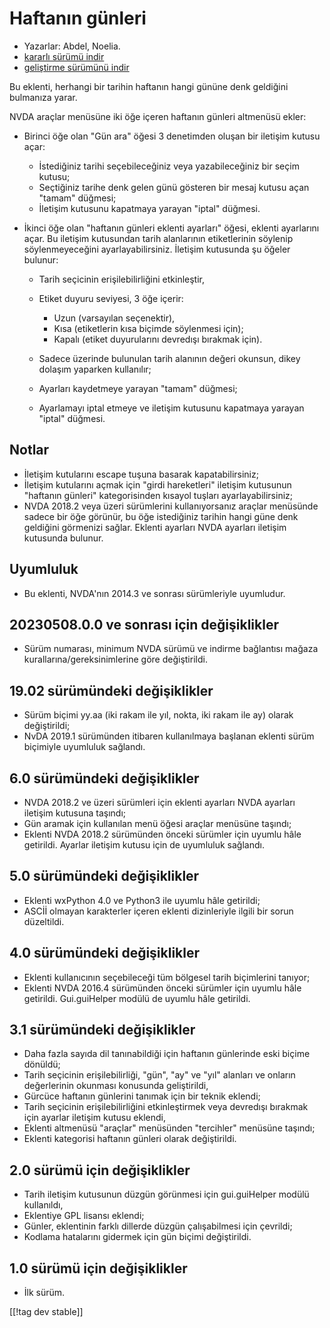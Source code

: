 # Haftanın günleri #

* Yazarlar: Abdel, Noelia.
* [kararlı sürümü indir][1]
* [geliştirme sürümünü indir][2]

Bu eklenti, herhangi bir tarihin haftanın hangi gününe denk geldiğini
bulmanıza yarar.

NVDA araçlar menüsüne iki öğe içeren haftanın günleri altmenüsü ekler:

* Birinci öğe olan "Gün ara" öğesi 3 denetimden oluşan bir iletişim kutusu
  açar:

    * İstediğiniz tarihi seçebileceğiniz veya yazabileceğiniz bir seçim
      kutusu;
    * Seçtiğiniz tarihe denk gelen günü gösteren bir mesaj kutusu açan
      "tamam" düğmesi;
    * İletişim kutusunu kapatmaya yarayan "iptal" düğmesi.

* İkinci öğe olan "haftanın günleri eklenti ayarları" öğesi, eklenti
  ayarlarını açar. Bu iletişim kutusundan tarih alanlarının etiketlerinin
  söylenip söylenmeyeceğini ayarlayabilirsiniz. İletişim kutusunda şu öğeler
  bulunur:

    * Tarih seçicinin erişilebilirliğini etkinleştir,
    * Etiket duyuru seviyesi, 3 öğe içerir:

        * Uzun (varsayılan seçenektir),
        * Kısa (etiketlerin kısa biçimde söylenmesi için);
        * Kapalı (etiket duyurularını devredışı bırakmak için).

    * Sadece üzerinde bulunulan tarih alanının değeri okunsun, dikey dolaşım
      yaparken kullanılır;
    * Ayarları kaydetmeye yarayan "tamam" düğmesi;
    * Ayarlamayı iptal etmeye ve iletişim kutusunu kapatmaya yarayan "iptal"
      düğmesi.

## Notlar ##

* İletişim kutularını escape tuşuna basarak kapatabilirsiniz;
* İletişim kutularını açmak için "girdi hareketleri" iletişim kutusunun
  "haftanın günleri" kategorisinden kısayol tuşları ayarlayabilirsiniz;
* NVDA 2018.2 veya üzeri sürümlerini kullanıyorsanız araçlar menüsünde
  sadece bir öğe görünür, bu öğe istediğiniz tarihin hangi güne denk
  geldiğini görmenizi sağlar. Eklenti ayarları NVDA ayarları iletişim
  kutusunda bulunur.

## Uyumluluk ##

* Bu eklenti, NVDA'nın 2014.3 ve sonrası sürümleriyle uyumludur.

## 20230508.0.0 ve sonrası için değişiklikler ##

*   Sürüm numarası, minimum NVDA sürümü ve indirme bağlantısı mağaza
  kurallarına/gereksinimlerine göre değiştirildi.

## 19.02 sürümündeki değişiklikler ##

* Sürüm biçimi yy.aa (iki rakam ile yıl, nokta, iki rakam ile ay) olarak
  değiştirildi;
* NvDA 2019.1 sürümünden itibaren kullanılmaya başlanan eklenti sürüm
  biçimiyle uyumluluk sağlandı.

## 6.0 sürümündeki değişiklikler ##

* NVDA 2018.2 ve üzeri sürümleri için eklenti ayarları NVDA ayarları
  iletişim kutusuna taşındı;
* Gün aramak için kullanılan menü öğesi araçlar menüsüne taşındı;
* Eklenti NVDA 2018.2 sürümünden önceki sürümler için uyumlu hâle
  getirildi. Ayarlar iletişim kutusu için de uyumluluk sağlandı.

## 5.0 sürümündeki değişiklikler ##

* Eklenti wxPython 4.0 ve Python3 ile uyumlu hâle getirildi;
* ASCİİ olmayan karakterler içeren eklenti dizinleriyle ilgili bir sorun
  düzeltildi.

## 4.0 sürümündeki değişiklikler ##

* Eklenti kullanıcının seçebileceği tüm bölgesel tarih biçimlerini tanıyor;
* Eklenti NVDA 2016.4 sürümünden önceki sürümler için uyumlu hâle
  getirildi. Gui.guiHelper modülü de uyumlu hâle getirildi.

## 3.1 sürümündeki değişiklikler ##

* Daha fazla sayıda dil tanınabildiği için haftanın günlerinde eski biçime
  dönüldü;
* Tarih seçicinin erişilebilirliği, "gün", "ay" ve "yıl" alanları ve onların
  değerlerinin okunması konusunda geliştirildi,
* Gürcüce haftanın günlerini tanımak için bir teknik eklendi;
* Tarih seçicinin erişilebilirliğini etkinleştirmek veya devredışı bırakmak
  için ayarlar iletişim kutusu eklendi,
* Eklenti altmenüsü "araçlar" menüsünden "tercihler" menüsüne taşındı;
* Eklenti kategorisi haftanın günleri olarak değiştirildi.

## 2.0 sürümü için değişiklikler ##

* Tarih iletişim kutusunun düzgün görünmesi için gui.guiHelper modülü
  kullanıldı,
* Eklentiye GPL lisansı eklendi;
* Günler, eklentinin farklı dillerde düzgün çalışabilmesi için çevrildi;
* Kodlama hatalarını gidermek için gün biçimi değiştirildi.

## 1.0 sürümü için değişiklikler ##

* İlk sürüm.

[[!tag dev stable]]

[1]: https://www.nvaccess.org/addonStore/legacy?file=dayOfTheWeek

[2]: https://www.nvaccess.org/addonStore/legacy?file=dayOfTheWeek
